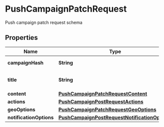 

# PushCampaignPatchRequest

Push campaign patch request schema

## Properties

| Name | Type | Description | Notes |
|------------ | ------------- | ------------- | -------------|
|**campaignHash** | **String** |  |  [optional] [readonly] |
|**title** | **String** | Push campaign subject |  [optional] |
|**content** | [**PushCampaignPatchRequestContent**](PushCampaignPatchRequestContent.md) |  |  [optional] |
|**actions** | [**PushCampaignPostRequestActions**](PushCampaignPostRequestActions.md) |  |  [optional] |
|**geoOptions** | [**PushCampaignPatchRequestGeoOptions**](PushCampaignPatchRequestGeoOptions.md) |  |  [optional] |
|**notificationOptions** | [**PushCampaignPostRequestNotificationOptions**](PushCampaignPostRequestNotificationOptions.md) |  |  [optional] |



